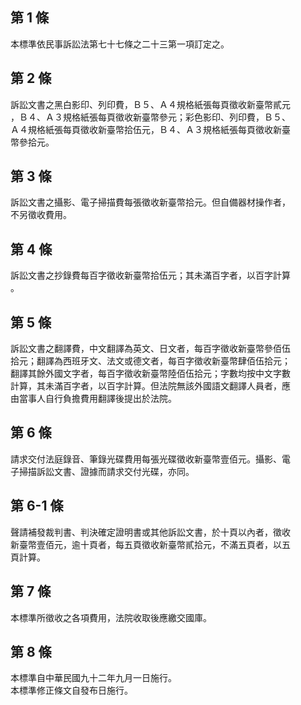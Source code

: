 第 1 條
-------
本標準依民事訴訟法第七十七條之二十三第一項訂定之。

第 2 條
-------
訴訟文書之黑白影印、列印費，Ｂ５、Ａ４規格紙張每頁徵收新臺幣貳元  
，Ｂ４、Ａ３規格紙張每頁徵收新臺幣參元；彩色影印、列印費，Ｂ５、  
Ａ４規格紙張每頁徵收新臺幣拾伍元，Ｂ４、Ａ３規格紙張每頁徵收新臺  
幣參拾元。

第 3 條
-------
訴訟文書之攝影、電子掃描費每張徵收新臺幣拾元。但自備器材操作者，  
不另徵收費用。

第 4 條
-------
訴訟文書之抄錄費每百字徵收新臺幣拾伍元；其未滿百字者，以百字計算  
。

第 5 條
-------
訴訟文書之翻譯費，中文翻譯為英文、日文者，每百字徵收新臺幣參佰伍  
拾元；翻譯為西班牙文、法文或德文者，每百字徵收新臺幣肆佰伍拾元；  
翻譯其餘外國文字者，每百字徵收新臺幣陸佰伍拾元；字數均按中文字數  
計算，其未滿百字者，以百字計算。但法院無該外國語文翻譯人員者，應  
由當事人自行負擔費用翻譯後提出於法院。

第 6 條
-------
請求交付法庭錄音、筆錄光碟費用每張光碟徵收新臺幣壹佰元。攝影、電  
子掃描訴訟文書、證據而請求交付光碟，亦同。

第 6-1 條
---------
聲請補發裁判書、判決確定證明書或其他訴訟文書，於十頁以內者，徵收  
新臺幣壹佰元，逾十頁者，每五頁徵收新臺幣貳拾元，不滿五頁者，以五  
頁計算。

第 7 條
-------
本標準所徵收之各項費用，法院收取後應繳交國庫。

第 8 條
-------
本標準自中華民國九十二年九月一日施行。     
本標準修正條文自發布日施行。

